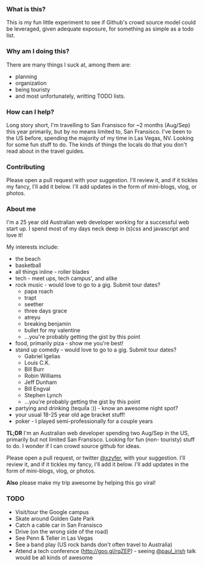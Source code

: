 ### What is this?
This is my fun little experiment to see if Github's crowd source 
model could be leveraged, given adequate exposure, for something 
as simple as a todo list. 

### Why am I doing this?
There are many things I suck at, among them are: 
* planning
* organization
* being touristy
* and most unfortunately, writting TODO lists.

### How can I help?
Long story short, I'm travelling to San Fransisco for ~2 months 
(Aug/Sep) this year primarily, but by no means limited to, San 
Fransisco.
I've been to the US before, spending the majority of my time in
Las Vegas, NV.
Looking for some fun stuff to do. The kinds of things the locals
do that you don't read about in the travel guides.

### Contributing
Please open a pull request with your suggestion. I'll review it,
and if it tickles my fancy, I'll add it below. I'll add updates
in the form of mini-blogs, vlog, or photos.

### About me
I'm a 25 year old Australian web developer working for a successful 
web start up. I spend most of my days neck deep in (s)css and 
javascript and love it!

My interests include:
* the beach
* basketball
* all things inline - roller blades
* tech - meet ups, tech campus', and alike
* rock music - would love to go to a gig. Submit tour dates?
    * papa roach
    * trapt
    * seether
    * three days grace
    * atreyu
    * breaking benjamin
    * bullet for my valentine
    * ...you're probably getting the gist by this point
* food, primarily piza - show me you're best!
* stand up comedy - would love to go to a gig. Submit tour dates?
    * Gabriel Igelias
    * Louis C.K.
    * Bill Burr
    * Robin Williams
    * Jeff Dunham
    * Bill Engval
    * Stephen Lynch
    * ...you're probably getting the gist by this point
* partying and drinking (tequila :)) - know an awesome night spot?
* your usual 18-25 year old age bracket stuff!
* poker - I played semi-professionally for a couple years

**TL;DR** I'm an Australian web developer spending two Aug/Sep in the
US, primarily but not limited San Fransisco. Looking for fun (non-
touristy) stuff to do. I wonder if I can crowd source github for ideas.

Please open a pull request, or twitter [@xzyfer](https://twitter.com/xzyfer), with your suggestion. 
I'll review it, and if it tickles my fancy, I'll add it below. 
I'll add updates in the form of mini-blogs, vlog, or photos. 

**Also** please make my trip awesome by helping this go viral!


### TODO
* Visit/tour the Google campus
* Skate around Golden Gate Park
* Catch a cable car in San Fransisco
* Drive (on the wrong side of the road)
* See Penn & Teller in Las Vegas
* See a band play (US rock bands don't often travel to Australia)
* Attend a tech conference (http://goo.gl/rqZEP) - seeing [@paul_irish](https://twitter.com/paul_irish) talk would be all kinds of awesome

